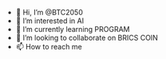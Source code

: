 - 👋 Hi, I’m @BTC2050
- 👀 I’m interested in AI
- 🌱 I’m currently learning PROGRAM 
- 💞️ I’m looking to collaborate on BRICS COIN 
- 📫 How to reach me 

<!---
BTC2050/BTC2050 is a ✨ special ✨ repository because its `README.md` (this file) appears on your GitHub profile.
You can click the Preview link to take a look at your changes.
--->
